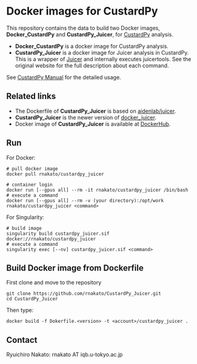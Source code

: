 # Docker images for CustardPy

This repository contains the data to build two Docker images, **Docker_CustardPy** and **CustardPy_Juicer**, for [CustardPy](https://github.com/rnakato/CustardPy) analysis.
* **Docker_CustardPy** is a docker image for CustardPy analysis. 
* **CustardPy_Juicer** is a docker image for Juicer analysis in CustardPy. This is a wrapper of [Juicer](https://github.com/aidenlab/juicer/wiki) and internally executes juicertools. See the original website for the full description about each command.

See [CustardPy Manual](https://custardpy.readthedocs.io/en/latest/) for the detailed usage.

## Related links

- The Dockerfile of **CustardPy_Juicer** is based on [aidenlab/juicer](https://hub.docker.com/r/aidenlab/juicer).
- **CustardPy_Juicer** is the newer version of [docker_juicer](https://github.com/rnakato/docker_juicer).
- Docker image of **CustardPy_Juicer** is available at [DockerHub](https://hub.docker.com/r/rnakato/custardpy_juicer).

## Run

For Docker:

    # pull docker image
    docker pull rnakato/custardpy_juicer 

    # container login
    docker run [--gpus all] --rm -it rnakato/custardpy_juicer /bin/bash
    # execute a command
    docker run [--gpus all] --rm -v (your directory):/opt/work rnakato/custardpy_juicer <command>

For Singularity:

    # build image
    singularity build custardpy_juicer.sif docker://rnakato/custardpy_juicer
    # execute a command
    singularity exec [--nv] custardpy_juicer.sif <command>

## Build Docker image from Dockerfile
First clone and move to the repository

    git clone https://github.com/rnakato/CustardPy_Juicer.git
    cd CustardPy_Juicer

Then type:

    docker build -f Dokerfile.<version> -t <account>/custardpy_juicer .

## Contact

Ryuichiro Nakato: rnakato AT iqb.u-tokyo.ac.jp
